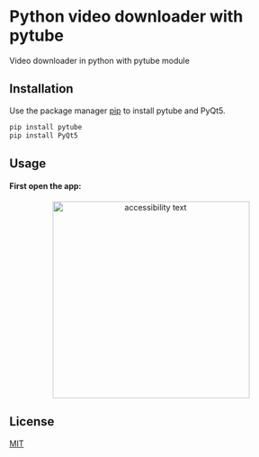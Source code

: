 # Python video downloader with pytube

Video downloader in python with pytube module

## Installation

Use the package manager [pip](https://pip.pypa.io/en/stable/) to install pytube and PyQt5.

```bash
pip install pytube
pip install PyQt5
```
## Usage
#### First open the app:
<p align="center">
  <img src="https://prnt.sc/1186sej" width="350" alt="accessibility text">
</p>


## License
[MIT](https://choosealicense.com/licenses/mit/)
